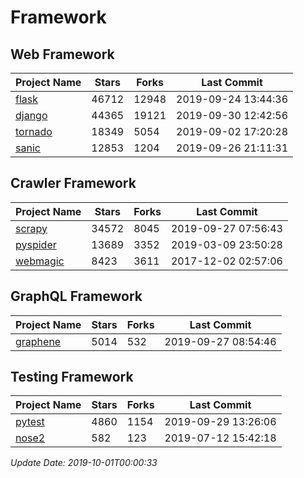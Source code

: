 # Framework

## Web Framework

| Project Name | Stars | Forks | Last Commit |
| ------------ | ----- | ----- | ----------- |
| [flask](https://github.com/pallets/flask) | 46712 | 12948 | 2019-09-24 13:44:36 |
| [django](https://github.com/django/django) | 44365 | 19121 | 2019-09-30 12:42:56 |
| [tornado](https://github.com/tornadoweb/tornado) | 18349 | 5054 | 2019-09-02 17:20:28 |
| [sanic](https://github.com/huge-success/sanic) | 12853 | 1204 | 2019-09-26 21:11:31 |

## Crawler Framework

| Project Name | Stars | Forks | Last Commit |
| ------------ | ----- | ----- | ----------- |
| [scrapy](https://github.com/scrapy/scrapy) | 34572 | 8045 | 2019-09-27 07:56:43 |
| [pyspider](https://github.com/binux/pyspider) | 13689 | 3352 | 2019-03-09 23:50:28 |
| [webmagic](https://github.com/code4craft/webmagic) | 8423 | 3611 | 2017-12-02 02:57:06 |

## GraphQL Framework

| Project Name | Stars | Forks | Last Commit |
| ------------ | ----- | ----- | ----------- |
| [graphene](https://github.com/graphql-python/graphene) | 5014 | 532 | 2019-09-27 08:54:46 |

## Testing Framework

| Project Name | Stars | Forks | Last Commit |
| ------------ | ----- | ----- | ----------- |
| [pytest](https://github.com/pytest-dev/pytest) | 4860 | 1154 | 2019-09-29 13:26:06 |
| [nose2](https://github.com/nose-devs/nose2) | 582 | 123 | 2019-07-12 15:42:18 |

*Update Date: 2019-10-01T00:00:33*